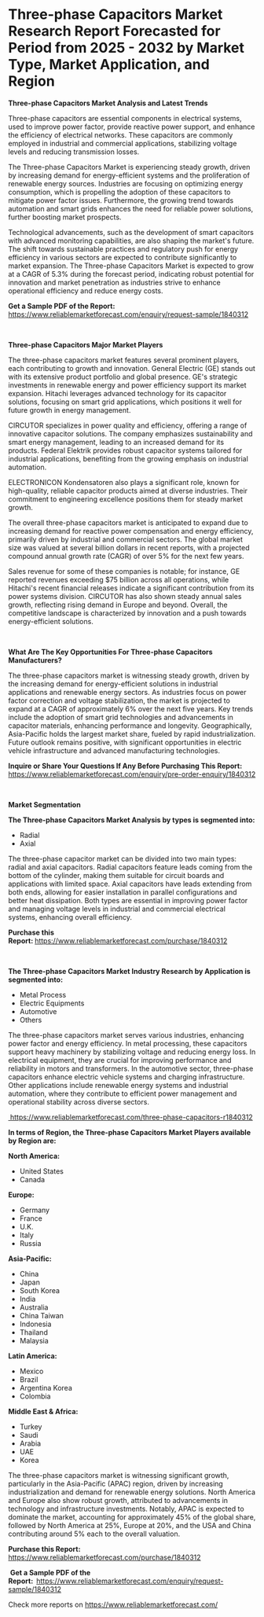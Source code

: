 <p><h1>Three-phase Capacitors Market Research Report Forecasted for Period from 2025 -  2032 by Market Type, Market Application, and Region</h1></p><p><strong>Three-phase Capacitors Market Analysis and Latest Trends</strong></p>
<p><p>Three-phase capacitors are essential components in electrical systems, used to improve power factor, provide reactive power support, and enhance the efficiency of electrical networks. These capacitors are commonly employed in industrial and commercial applications, stabilizing voltage levels and reducing transmission losses.</p><p>The Three-phase Capacitors Market is experiencing steady growth, driven by increasing demand for energy-efficient systems and the proliferation of renewable energy sources. Industries are focusing on optimizing energy consumption, which is propelling the adoption of these capacitors to mitigate power factor issues. Furthermore, the growing trend towards automation and smart grids enhances the need for reliable power solutions, further boosting market prospects.</p><p>Technological advancements, such as the development of smart capacitors with advanced monitoring capabilities, are also shaping the market's future. The shift towards sustainable practices and regulatory push for energy efficiency in various sectors are expected to contribute significantly to market expansion. The Three-phase Capacitors Market is expected to grow at a CAGR of 5.3% during the forecast period, indicating robust potential for innovation and market penetration as industries strive to enhance operational efficiency and reduce energy costs.</p></p>
<p><strong>Get a Sample PDF of the Report:&nbsp;</strong> <a href="https://www.reliablemarketforecast.com/enquiry/request-sample/1840312?utm_campaign=2783&utm_medium=2&utm_source=Github&utm_content=ia&utm_term=06042025&utm_id=three-phase-capacitors">https://www.reliablemarketforecast.com/enquiry/request-sample/1840312</a></p>
<p>&nbsp;</p>
<p><strong>Three-phase Capacitors Major Market Players</strong></p>
<p><p>The three-phase capacitors market features several prominent players, each contributing to growth and innovation. General Electric (GE) stands out with its extensive product portfolio and global presence. GE's strategic investments in renewable energy and power efficiency support its market expansion. Hitachi leverages advanced technology for its capacitor solutions, focusing on smart grid applications, which positions it well for future growth in energy management.</p><p>CIRCUTOR specializes in power quality and efficiency, offering a range of innovative capacitor solutions. The company emphasizes sustainability and smart energy management, leading to an increased demand for its products. Federal Elektrik provides robust capacitor systems tailored for industrial applications, benefiting from the growing emphasis on industrial automation.</p><p>ELECTRONICON Kondensatoren also plays a significant role, known for high-quality, reliable capacitor products aimed at diverse industries. Their commitment to engineering excellence positions them for steady market growth.</p><p>The overall three-phase capacitors market is anticipated to expand due to increasing demand for reactive power compensation and energy efficiency, primarily driven by industrial and commercial sectors. The global market size was valued at several billion dollars in recent reports, with a projected compound annual growth rate (CAGR) of over 5% for the next few years.</p><p>Sales revenue for some of these companies is notable; for instance, GE reported revenues exceeding $75 billion across all operations, while Hitachi's recent financial releases indicate a significant contribution from its power systems division. CIRCUTOR has also shown steady annual sales growth, reflecting rising demand in Europe and beyond. Overall, the competitive landscape is characterized by innovation and a push towards energy-efficient solutions.</p></p>
<p>&nbsp;</p>
<p><strong>What Are The Key Opportunities For Three-phase Capacitors Manufacturers?</strong></p>
<p><p>The three-phase capacitors market is witnessing steady growth, driven by the increasing demand for energy-efficient solutions in industrial applications and renewable energy sectors. As industries focus on power factor correction and voltage stabilization, the market is projected to expand at a CAGR of approximately 6% over the next five years. Key trends include the adoption of smart grid technologies and advancements in capacitor materials, enhancing performance and longevity. Geographically, Asia-Pacific holds the largest market share, fueled by rapid industrialization. Future outlook remains positive, with significant opportunities in electric vehicle infrastructure and advanced manufacturing technologies.</p></p>
<p><strong>Inquire or Share Your Questions If Any Before Purchasing This Report:</strong> <a href="https://www.reliablemarketforecast.com/enquiry/pre-order-enquiry/1840312?utm_campaign=2783&utm_medium=2&utm_source=Github&utm_content=ia&utm_term=06042025&utm_id=three-phase-capacitors">https://www.reliablemarketforecast.com/enquiry/pre-order-enquiry/1840312</a></p>
<p>&nbsp;</p>
<p><strong>Market Segmentation</strong></p>
<p><strong>The Three-phase Capacitors Market Analysis by types is segmented into:</strong></p>
<p><ul><li>Radial</li><li>Axial</li></ul></p>
<p><p>The three-phase capacitor market can be divided into two main types: radial and axial capacitors. Radial capacitors feature leads coming from the bottom of the cylinder, making them suitable for circuit boards and applications with limited space. Axial capacitors have leads extending from both ends, allowing for easier installation in parallel configurations and better heat dissipation. Both types are essential in improving power factor and managing voltage levels in industrial and commercial electrical systems, enhancing overall efficiency.</p></p>
<p><strong>Purchase this Report:&nbsp;</strong><a href="https://www.reliablemarketforecast.com/purchase/1840312?utm_campaign=2783&utm_medium=2&utm_source=Github&utm_content=ia&utm_term=06042025&utm_id=three-phase-capacitors">https://www.reliablemarketforecast.com/purchase/1840312</a></p>
<p>&nbsp;</p>
<p><strong>The Three-phase Capacitors Market Industry Research by Application is segmented into:</strong></p>
<p><ul><li>Metal Process</li><li>Electric Equipments</li><li>Automotive</li><li>Others</li></ul></p>
<p><p>The three-phase capacitors market serves various industries, enhancing power factor and energy efficiency. In metal processing, these capacitors support heavy machinery by stabilizing voltage and reducing energy loss. In electrical equipment, they are crucial for improving performance and reliability in motors and transformers. In the automotive sector, three-phase capacitors enhance electric vehicle systems and charging infrastructure. Other applications include renewable energy systems and industrial automation, where they contribute to efficient power management and operational stability across diverse sectors.</p></p>
<p><a href="https://www.reliablemarketforecast.com/three-phase-capacitors-r1840312?utm_campaign=2783&utm_medium=2&utm_source=Github&utm_content=ia&utm_term=06042025&utm_id=three-phase-capacitors">&nbsp;https://www.reliablemarketforecast.com/three-phase-capacitors-r1840312</a></p>
<p><strong>In terms of Region, the Three-phase Capacitors Market Players available by Region are:</strong></p>
<p>
    <p> <strong> North America: </strong>
        <ul>
            <li>United States</li>
            <li>Canada</li>
        </ul>
        </p> 
    <p> <strong> Europe: </strong>
        <ul>
            <li>Germany</li>
            <li>France</li>
            <li>U.K.</li>
            <li>Italy</li>
            <li>Russia</li>
        </ul>
        </p> 
    <p> <strong> Asia-Pacific: </strong>
        <ul>
            <li>China</li>
            <li>Japan</li>
            <li>South Korea</li>
            <li>India</li>
            <li>Australia</li>
            <li>China Taiwan</li>
            <li>Indonesia</li>
            <li>Thailand</li>
            <li>Malaysia</li>
        </ul>
        </p> 
    <p> <strong> Latin America: </strong>
        <ul>
            <li>Mexico</li>
            <li>Brazil</li>
            <li>Argentina Korea</li>
            <li>Colombia</li>
        </ul>
        </p> 
    <p> <strong> Middle East & Africa: </strong>
        <ul>
            <li>Turkey</li>
            <li>Saudi</li>
            <li>Arabia</li>
            <li>UAE</li>
            <li>Korea</li>
        </ul>
    </p>
    </p>
<p><p>The three-phase capacitors market is witnessing significant growth, particularly in the Asia-Pacific (APAC) region, driven by increasing industrialization and demand for renewable energy solutions. North America and Europe also show robust growth, attributed to advancements in technology and infrastructure investments. Notably, APAC is expected to dominate the market, accounting for approximately 45% of the global share, followed by North America at 25%, Europe at 20%, and the USA and China contributing around 5% each to the overall valuation.</p></p>
<p><strong>Purchase this Report: </strong><a href="https://www.reliablemarketforecast.com/purchase/1840312?utm_campaign=2783&utm_medium=2&utm_source=Github&utm_content=ia&utm_term=06042025&utm_id=three-phase-capacitors">https://www.reliablemarketforecast.com/purchase/1840312</a></p>
<p>&nbsp;<strong>Get a Sample PDF of the Report:&nbsp;&nbsp;</strong><a href="https://www.reliablemarketforecast.com/enquiry/request-sample/1840312?utm_campaign=2783&utm_medium=2&utm_source=Github&utm_content=ia&utm_term=06042025&utm_id=three-phase-capacitors">https://www.reliablemarketforecast.com/enquiry/request-sample/1840312</a></p>
<p><strong></strong></p>
<p>Check more reports on <a href="https://www.reliablemarketforecast.com/?utm_campaign=2783&utm_medium=2&utm_source=Github&utm_content=ia&utm_term=06042025&utm_id=three-phase-capacitors">https://www.reliablemarketforecast.com/</a></p>